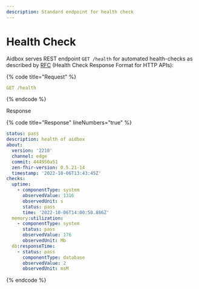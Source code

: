 ```yaml
---
description: Standard endpoint for health check
---
```


# Health Check

Aidbox serves REST endpoint `GET /health` for automated health-checks as described by [RFC](https://inadarei.github.io/rfc-healthcheck/) (Health Check Response Format for HTTP APIs):

{% code title="Request" %}
```yaml
GET /health
```
{% endcode %}

Response

{% code title="Response" lineNumbers="true" %}
```yaml
status: pass
description: health of aidbox
about:
  version: '2210'
  channel: edge
  commit: 444950a51
  zen-fhir-version: 0.5.21-14
  timestamp: '2022-10-06T13:43:45Z'
checks:
  uptime:
    - componentType: system
      observedValue: 1316
      observedUnit: s
      status: pass
      time: '2022-10-06T14:00:50.886Z'
  memory:utilization:
    - componentType: system
      status: pass
      observedValue: 176
      observedUnit: Mb
  db:responseTime:
    - status: pass
      componentType: database
      observedValue: 2
      observedUnit: msM
```
{% endcode %}
